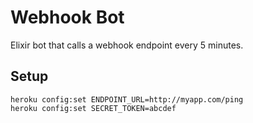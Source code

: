 # Webhook Bot

Elixir bot that calls a webhook endpoint every 5 minutes.

## Setup

```
heroku config:set ENDPOINT_URL=http://myapp.com/ping
heroku config:set SECRET_TOKEN=abcdef
```
